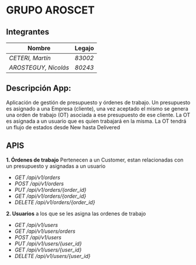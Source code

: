 # GRUPO **AROSCET**
## Integrantes

Nombre | Legajo
------------ | -------------
_CETERI, Martín_ | _83002_
_AROSTEGUY, Nicolás_ | _80243_ 

## Descripción App: 
Aplicación de gestión de presupuesto y órdenes de trabajo.
Un presupuesto es asignado a una Empresa (cliente), una vez aceptado el mismo se genera una orden de trabajo (OT) asociada a ese presupuesto de ese cliente.
La OT es asignada a un usuario que es quien trabajará en la misma. La OT tendrá un flujo de estados desde New hasta Delivered


## APIS

**1. Órdenes de trabajo** Pertenecen a un Customer, estan relacionadas con un presupuesto y asignadas a un usuario
* _GET /api/v1/orders_
* _POST /api/v1/orders_
* _PUT /api/v1/orders/{order\_id}_
* _GET /api/v1/orders/{order\_id}_
* _DELETE /api/v1/orders/{order\_id}_

**2. Usuarios** a los que se les asigna las ordenes de trabajo
* _GET /api/v1/users_
* _GET /api/v1/users/orders_
* _POST /api/v1/users_
* _PUT /api/v1/users/{user\_id}_
* _GET /api/v1/users/{user\_id}_
* _DELETE /api/v1/users/{user\_id}_
